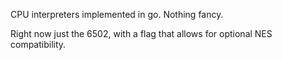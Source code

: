 CPU interpreters implemented in go. Nothing fancy.

Right now just the 6502, with a flag that allows for optional NES compatibility.
